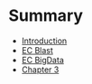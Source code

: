 # Summary

* [Introduction](README.md)
* [EC Blast](chapter1.md)
* [EC BigData](chapter2.md)
* [Chapter 3](chapter3.md)

